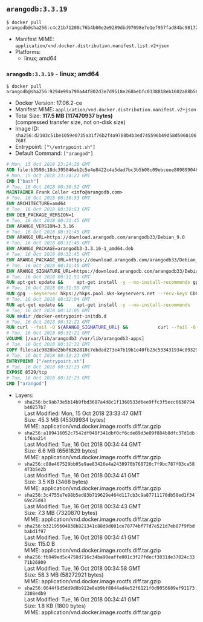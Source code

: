 ## `arangodb:3.3.19`

```console
$ docker pull arangodb@sha256:c4c21b71200c76b4b00e2e9289dbd97098e7e1ef957fad84bc981726cf1f98e4
```

-	Manifest MIME: `application/vnd.docker.distribution.manifest.list.v2+json`
-	Platforms:
	-	linux; amd64

### `arangodb:3.3.19` - linux; amd64

```console
$ docker pull arangodb@sha256:929de99a790a44f802d3e7d9518e268bebfc0338818eb1602a88b5615978d660
```

-	Docker Version: 17.06.2-ce
-	Manifest MIME: `application/vnd.docker.distribution.manifest.v2+json`
-	Total Size: **117.5 MB (117470937 bytes)**  
	(compressed transfer size, not on-disk size)
-	Image ID: `sha256:d2103c51be1059e0735a31f76b2f4a9788b4b3ed745596b49d58d5060106768f`
-	Entrypoint: `["\/entrypoint.sh"]`
-	Default Command: `["arangod"]`

```dockerfile
# Mon, 15 Oct 2018 23:24:20 GMT
ADD file:b3598c18dc395846ab2c5e4e8422c4a5dad7bc3b5b08c09ebceee80989904641 in / 
# Mon, 15 Oct 2018 23:24:21 GMT
CMD ["bash"]
# Tue, 16 Oct 2018 00:30:52 GMT
MAINTAINER Frank Celler <info@arangodb.com>
# Tue, 16 Oct 2018 00:30:53 GMT
ENV ARCHITECTURE=amd64
# Tue, 16 Oct 2018 00:30:53 GMT
ENV DEB_PACKAGE_VERSION=1
# Tue, 16 Oct 2018 00:31:45 GMT
ENV ARANGO_VERSION=3.3.16
# Tue, 16 Oct 2018 00:31:45 GMT
ENV ARANGO_URL=https://download.arangodb.com/arangodb33/Debian_9.0
# Tue, 16 Oct 2018 00:31:45 GMT
ENV ARANGO_PACKAGE=arangodb3-3.3.16-1_amd64.deb
# Tue, 16 Oct 2018 00:31:45 GMT
ENV ARANGO_PACKAGE_URL=https://download.arangodb.com/arangodb33/Debian_9.0/amd64/arangodb3-3.3.16-1_amd64.deb
# Tue, 16 Oct 2018 00:31:45 GMT
ENV ARANGO_SIGNATURE_URL=https://download.arangodb.com/arangodb33/Debian_9.0/amd64/arangodb3-3.3.16-1_amd64.deb.asc
# Tue, 16 Oct 2018 00:31:51 GMT
RUN apt-get update &&     apt-get install -y --no-install-recommends gpg dirmngr     &&     rm -rf /var/lib/apt/lists/*
# Tue, 16 Oct 2018 00:31:55 GMT
RUN gpg --keyserver hkps://hkps.pool.sks-keyservers.net --recv-keys CD8CB0F1E0AD5B52E93F41E7EA93F5E56E751E9B
# Tue, 16 Oct 2018 00:32:04 GMT
RUN apt-get update &&     apt-get install -y --no-install-recommends         libjemalloc1         ca-certificates         pwgen         curl     &&     rm -rf /var/lib/apt/lists/*
# Tue, 16 Oct 2018 00:32:05 GMT
RUN mkdir /docker-entrypoint-initdb.d
# Tue, 16 Oct 2018 00:32:21 GMT
RUN curl --fail -O ${ARANGO_SIGNATURE_URL} &&           curl --fail -O ${ARANGO_PACKAGE_URL} &&             gpg --verify ${ARANGO_PACKAGE}.asc &&     (echo arangodb3 arangodb3/password password test | debconf-set-selections) &&     (echo arangodb3 arangodb3/password_again password test | debconf-set-selections) &&     DEBIAN_FRONTEND="noninteractive" dpkg -i ${ARANGO_PACKAGE} &&     rm -rf /var/lib/arangodb3/* &&     sed -ri         -e 's!127\.0\.0\.1!0.0.0.0!g'         -e 's!^(file\s*=).*!\1 -!'         -e 's!^\s*uid\s*=.*!!'         /etc/arangodb3/arangod.conf     && chgrp 0 /var/lib/arangodb3 /var/lib/arangodb3-apps     && chmod 775 /var/lib/arangodb3 /var/lib/arangodb3-apps     &&     rm -f ${ARANGO_PACKAGE}*
# Tue, 16 Oct 2018 00:32:21 GMT
VOLUME [/var/lib/arangodb3 /var/lib/arangodb3-apps]
# Tue, 16 Oct 2018 00:32:22 GMT
COPY file:a1c9828bd2bbf6262810c7ebdad273e47b19b1e40fb23c533431934c89329a8f in /entrypoint.sh 
# Tue, 16 Oct 2018 00:32:23 GMT
ENTRYPOINT ["/entrypoint.sh"]
# Tue, 16 Oct 2018 00:32:23 GMT
EXPOSE 8529/tcp
# Tue, 16 Oct 2018 00:32:23 GMT
CMD ["arangod"]
```

-	Layers:
	-	`sha256:bc9ab73e5b14b9fbd3687a4d8c1f1360533d6ee9ffc3f5ecc6630794b40257b7`  
		Last Modified: Mon, 15 Oct 2018 23:33:47 GMT  
		Size: 45.3 MB (45309934 bytes)  
		MIME: application/vnd.docker.image.rootfs.diff.tar.gzip
	-	`sha256:a189416052c7542df048f341dbf0cf6cde89d3e09f884b8dfc37d1db1f6aa214`  
		Last Modified: Tue, 16 Oct 2018 00:34:44 GMT  
		Size: 6.6 MB (6561829 bytes)  
		MIME: application/vnd.docker.image.rootfs.diff.tar.gzip
	-	`sha256:c88e467529bb05e9ae83426e4a2438970b760720c7f9bc787f03ca58473b5e2b`  
		Last Modified: Tue, 16 Oct 2018 00:34:41 GMT  
		Size: 3.5 KB (3468 bytes)  
		MIME: application/vnd.docker.image.rootfs.diff.tar.gzip
	-	`sha256:3c4755e7e98b5ed83b719629e464d117cb3c9a87711170db58ed1f3469c25d43`  
		Last Modified: Tue, 16 Oct 2018 00:34:43 GMT  
		Size: 7.3 MB (7320870 bytes)  
		MIME: application/vnd.docker.image.rootfs.diff.tar.gzip
	-	`sha256:b32195604838b821341c88d9d001ce70774bf77d7e521d7eb87f9fbdbabd1f97`  
		Last Modified: Tue, 16 Oct 2018 00:34:41 GMT  
		Size: 115.0 B  
		MIME: application/vnd.docker.image.rootfs.diff.tar.gzip
	-	`sha256:fb949ed5c4758d716c34ba90eaffe001c3f27fdecf3031de37024c3371b26809`  
		Last Modified: Tue, 16 Oct 2018 00:34:58 GMT  
		Size: 58.3 MB (58272921 bytes)  
		MIME: application/vnd.docker.image.rootfs.diff.tar.gzip
	-	`sha256:0644f9d5dd9d8b912e8eb9bf8844ad4e52f6121f0d9056689ef911732308edb9`  
		Last Modified: Tue, 16 Oct 2018 00:34:41 GMT  
		Size: 1.8 KB (1800 bytes)  
		MIME: application/vnd.docker.image.rootfs.diff.tar.gzip
